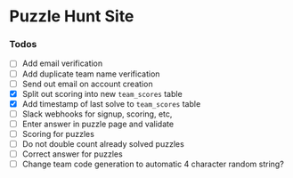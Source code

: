 # Puzzle Hunt Site


### Todos
- [ ] Add email verification
- [ ] Add duplicate team name verification
- [ ] Send out email on account creation
- [X] Split out scoring into new `team_scores` table
- [X] Add timestamp of last solve to `team_scores` table
- [ ] Slack webhooks for signup, scoring, etc,
- [ ] Enter answer in puzzle page and validate
- [ ] Scoring for puzzles
- [ ] Do not double count already solved puzzles
- [ ] Correct answer for puzzles
- [ ] Change team code generation to automatic 4 character random string?
